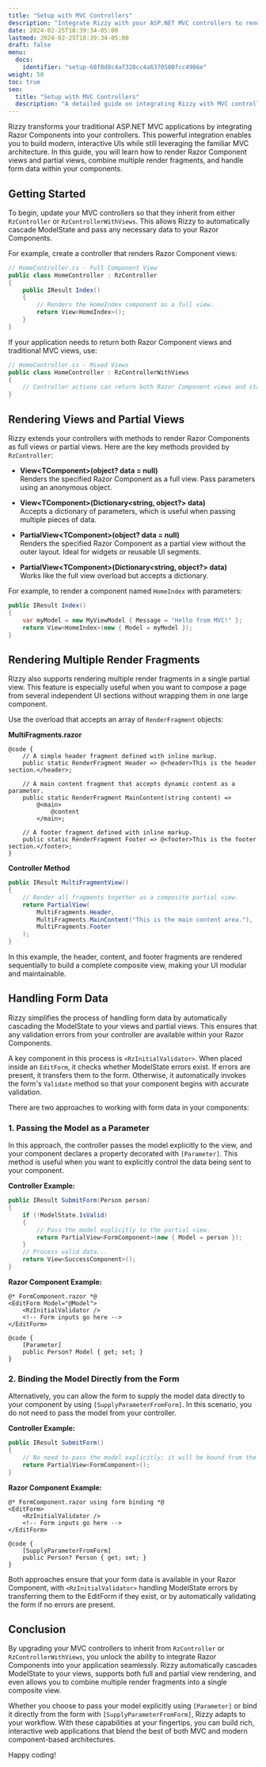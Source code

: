 ```yaml
---
title: "Setup with MVC Controllers"
description: "Integrate Rizzy with your ASP.NET MVC controllers to render Razor Components, automatically cascade ModelState, and combine multiple render fragments."
date: 2024-02-25T18:39:34-05:00
lastmod: 2024-02-25T18:39:34-05:00
draft: false
menu:
  docs:
    identifier: "setup-68f0d8c4af328cc4a6370500fcc4986e"
weight: 50
toc: true
seo:
  title: "Setup with MVC Controllers"
  description: "A detailed guide on integrating Rizzy with MVC controllers, cascading ModelState, and rendering multiple render fragments."
---
```


Rizzy transforms your traditional ASP.NET MVC applications by integrating Razor Components into your controllers. This powerful integration enables you to build modern, interactive UIs while still leveraging the familiar MVC architecture. In this guide, you will learn how to render Razor Component views and partial views, combine multiple render fragments, and handle form data within your components.

## Getting Started

To begin, update your MVC controllers so that they inherit from either `RzController` or `RzControllerWithViews`. This allows Rizzy to automatically cascade ModelState and pass any necessary data to your Razor Components.

For example, create a controller that renders Razor Component views:

```csharp
// HomeController.cs - Full Component View
public class HomeController : RzController
{
    public IResult Index()
    {
        // Renders the HomeIndex component as a full view.
        return View<HomeIndex>();
    }
}
```

If your application needs to return both Razor Component views and traditional MVC views, use:

```csharp
// HomeController.cs - Mixed Views
public class HomeController : RzControllerWithViews
{
    // Controller actions can return both Razor Component views and standard MVC views.
}
```

## Rendering Views and Partial Views

Rizzy extends your controllers with methods to render Razor Components as full views or partial views. Here are the key methods provided by `RzController`:

- **View&lt;TComponent&gt;(object? data = null)**  
  Renders the specified Razor Component as a full view. Pass parameters using an anonymous object.

- **View&lt;TComponent&gt;(Dictionary&lt;string, object?&gt; data)**  
  Accepts a dictionary of parameters, which is useful when passing multiple pieces of data.

- **PartialView&lt;TComponent&gt;(object? data = null)**  
  Renders the specified Razor Component as a partial view without the outer layout. Ideal for widgets or reusable UI segments.

- **PartialView&lt;TComponent&gt;(Dictionary&lt;string, object?&gt; data)**  
  Works like the full view overload but accepts a dictionary.

For example, to render a component named `HomeIndex` with parameters:

```csharp
public IResult Index()
{
    var myModel = new MyViewModel { Message = "Hello from MVC!" };
    return View<HomeIndex>(new { Model = myModel });
}
```

## Rendering Multiple Render Fragments

Rizzy also supports rendering multiple render fragments in a single partial view. This feature is especially useful when you want to compose a page from several independent UI sections without wrapping them in one large component.

Use the overload that accepts an array of `RenderFragment` objects:

**MultiFragments.razor**

```razor
@code {
    // A simple header fragment defined with inline markup.
    public static RenderFragment Header => @<header>This is the header section.</header>;

    // A main content fragment that accepts dynamic content as a parameter.
    public static RenderFragment MainContent(string content) => 
		@<main>
			@content
		</main>;

    // A footer fragment defined with inline markup.
    public static RenderFragment Footer => @<footer>This is the footer section.</footer>;
}
```

**Controller Method**
```csharp
public IResult MultiFragmentView()
{
    // Render all fragments together as a composite partial view.
    return PartialView(
        MultiFragments.Header, 
        MultiFragments.MainContent("This is the main content area."), 
        MultiFragments.Footer
    );
}
```

In this example, the header, content, and footer fragments are rendered sequentially to build a complete composite view, making your UI modular and maintainable.

## Handling Form Data

Rizzy simplifies the process of handling form data by automatically cascading the ModelState to your views and partial views. This ensures that any validation errors from your controller are available within your Razor Components.

A key component in this process is `<RzInitialValidator>`. When placed inside an `EditForm`, it checks whether ModelState errors exist. If errors are present, it transfers them to the form. Otherwise, it automatically invokes the form's `Validate` method so that your component begins with accurate validation.

There are two approaches to working with form data in your components:

### 1. Passing the Model as a Parameter

In this approach, the controller passes the model explicitly to the view, and your component declares a property decorated with `[Parameter]`. This method is useful when you want to explicitly control the data being sent to your component.

**Controller Example:**

```csharp
public IResult SubmitForm(Person person)
{
    if (!ModelState.IsValid)
    {
        // Pass the model explicitly to the partial view.
        return PartialView<FormComponent>(new { Model = person });
    }
    // Process valid data...
    return View<SuccessComponent>();
}
```

**Razor Component Example:**

```razor
@* FormComponent.razor *@
<EditForm Model="@Model">
    <RzInitialValidator />
    <!-- Form inputs go here -->
</EditForm>

@code {
    [Parameter]
    public Person? Model { get; set; }
}
```

### 2. Binding the Model Directly from the Form

Alternatively, you can allow the form to supply the model data directly to your component by using `[SupplyParameterFromForm]`. In this scenario, you do not need to pass the model from your controller.

**Controller Example:**

```csharp
public IResult SubmitForm()
{
    // No need to pass the model explicitly; it will be bound from the form.
    return PartialView<FormComponent>();
}
```

**Razor Component Example:**

```razor
@* FormComponent.razor using form binding *@
<EditForm>
    <RzInitialValidator />
    <!-- Form inputs go here -->
</EditForm>

@code {
    [SupplyParameterFromForm]
    public Person? Person { get; set; }
}
```

Both approaches ensure that your form data is available in your Razor Component, with `<RzInitialValidator>` handling ModelState errors by transferring them to the EditForm if they exist, or by automatically validating the form if no errors are present.

## Conclusion

By upgrading your MVC controllers to inherit from `RzController` or `RzControllerWithViews`, you unlock the ability to integrate Razor Components into your application seamlessly. Rizzy automatically cascades ModelState to your views, supports both full and partial view rendering, and even allows you to combine multiple render fragments into a single composite view.

Whether you choose to pass your model explicitly using `[Parameter]` or bind it directly from the form with `[SupplyParameterFromForm]`, Rizzy adapts to your workflow. With these capabilities at your fingertips, you can build rich, interactive web applications that blend the best of both MVC and modern component-based architectures.

Happy coding!
